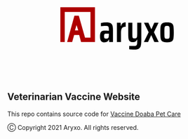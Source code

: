 <p align="center">
    <a href="https://aryxo.com" target="_blank">
        <svg style="transform: scale(0.6)" width="438" height="227" viewBox="0 0 438 227" xmlns="http://www.w3.org/2000/svg">
            <path fill-rule="evenodd" clip-rule="evenodd" d="M0 164V32H132V164H79.0992L72.0458 137.399H52.9008L45.3435 164H26.1985L53.9084 64.1217H70.5343L94.2137 147.437H114.87V49.5665H17.1298V164H0ZM55.9237 119.833H68.5191L61.9695 99.7567L55.9237 119.833Z" fill="#AE0000"></path>
            <path d="M168.168 165.152C162.12 165.152 157.752 163.424 155.064 159.968C152.472 156.512 151.176 150.944 151.176 143.264C151.176 137.6 151.752 133.136 152.904 129.872C154.056 126.608 155.928 124.256 158.52 122.816C161.208 121.376 164.904 120.656 169.608 120.656C173.256 120.656 178.344 120.848 184.872 121.232V117.632C184.872 112.928 184.488 109.568 183.72 107.552C183.048 105.536 181.8 104.24 179.976 103.664C178.248 103.088 175.32 102.8 171.192 102.8C167.064 102.8 161.544 103.184 154.632 103.952V91.712C161.352 90.176 168.36 89.408 175.656 89.408C182.568 89.408 187.752 90.32 191.208 92.144C194.76 93.968 197.16 96.944 198.408 101.072C199.752 105.104 200.424 110.912 200.424 118.496V164H186.024L185.448 154.928H184.584C182.28 161.744 176.808 165.152 168.168 165.152ZM174.936 151.04C176.76 151.04 178.296 150.848 179.544 150.464C180.792 150.08 181.896 149.312 182.856 148.16C184.2 146.336 184.872 142.304 184.872 136.064V132.176H174.072C171.96 132.176 170.376 132.416 169.32 132.896C168.36 133.376 167.64 134.288 167.16 135.632C166.776 136.976 166.584 139.04 166.584 141.824C166.584 145.568 167.112 148.064 168.168 149.312C169.224 150.464 171.48 151.04 174.936 151.04ZM215.382 90.56H229.638L230.214 103.088H231.222C232.662 97.904 234.774 94.352 237.558 92.432C240.438 90.416 244.182 89.408 248.79 89.408V105.968C244.374 105.968 240.87 106.736 238.278 108.272C235.686 109.808 233.814 112.304 232.662 115.76C231.51 119.216 230.934 124.016 230.934 130.16V164H215.382V90.56ZM281.587 192.8C278.131 192.8 274.579 192.656 270.931 192.368C267.379 192.08 264.451 191.744 262.147 191.36V178.832C267.907 179.024 273.235 179.12 278.131 179.12C282.835 179.12 286.147 178.64 288.067 177.68C290.083 176.72 291.331 174.944 291.811 172.352C292.387 169.856 292.675 165.536 292.675 159.392V154.64H291.667C289.651 161.072 284.371 164.288 275.827 164.288C270.643 164.288 266.803 163.232 264.307 161.12C261.907 159.008 260.323 155.84 259.555 151.616C258.883 147.392 258.547 141.248 258.547 133.184V90.56H274.099V130.448C274.099 137.072 274.243 141.68 274.531 144.272C274.915 146.768 275.683 148.4 276.835 149.168C277.987 149.84 280.003 150.176 282.883 150.176C285.955 150.176 288.163 149.552 289.507 148.304C290.947 147.056 291.811 145.04 292.099 142.256C292.483 139.472 292.675 134.864 292.675 128.432V90.56H308.227V154.784C308.227 164.768 307.651 172.304 306.499 177.392C305.443 182.48 303.043 186.32 299.299 188.912C295.555 191.504 289.651 192.8 281.587 192.8ZM357.651 164L346.419 138.656H345.411L333.891 164H317.907L336.051 126.704L318.339 90.56H335.043L345.987 114.608H346.851L357.651 90.56H373.779L356.211 126.704L374.355 164H357.651ZM406.061 165.152C398.093 165.152 392.333 164.096 388.781 161.984C385.229 159.872 382.925 156.32 381.869 151.328C380.909 146.336 380.429 138.32 380.429 127.28C380.429 116.144 380.909 108.08 381.869 103.088C382.925 98.096 385.229 94.592 388.781 92.576C392.333 90.464 398.093 89.408 406.061 89.408C414.029 89.408 419.789 90.464 423.341 92.576C426.893 94.592 429.149 98.096 430.109 103.088C431.165 108.08 431.693 116.144 431.693 127.28C431.693 138.32 431.165 146.336 430.109 151.328C429.149 156.32 426.893 159.872 423.341 161.984C419.789 164.096 414.029 165.152 406.061 165.152ZM406.061 151.76C409.517 151.76 411.869 151.28 413.117 150.32C414.461 149.264 415.277 147.2 415.565 144.128C415.949 141.056 416.141 135.44 416.141 127.28C416.141 119.024 415.949 113.408 415.565 110.432C415.277 107.36 414.461 105.344 413.117 104.384C411.869 103.328 409.517 102.8 406.061 102.8C402.605 102.8 400.205 103.328 398.861 104.384C397.613 105.344 396.797 107.36 396.413 110.432C396.125 113.408 395.98 119.024 395.98 127.28C395.98 135.44 396.125 141.056 396.413 144.128C396.797 147.2 397.613 149.264 398.861 150.32C400.205 151.28 402.605 151.76 406.061 151.76Z"></path>
        </svg>
    </a>
</p>

## Veterinarian Vaccine Website

This repo contains source code for [Vaccine Doaba Pet Care]('https://vaccine.doabapetcare.in')

Ⓒ Copyright 2021 Aryxo. All rights reserved.
